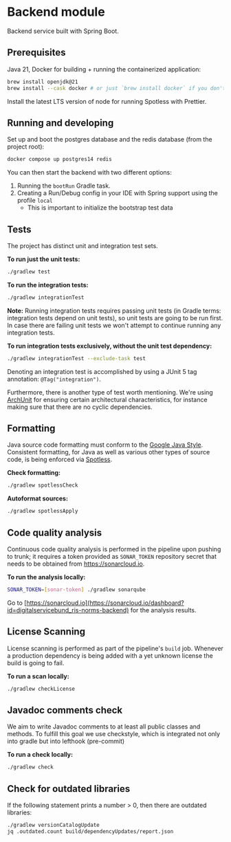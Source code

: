 # Backend module

Backend service built with Spring Boot.

## Prerequisites

Java 21, Docker for building + running the containerized application:

```bash
brew install openjdk@21
brew install --cask docker # or just `brew install docker` if you don't want the Desktop app
```

Install the latest LTS version of node for running Spotless with Prettier.

## Running and developing

Set up and boot the postgres database and the redis database (from the project root):

```sh
docker compose up postgres14 redis
```

You can then start the backend with two different options:

1. Running the `bootRun` Gradle task.
2. Creating a Run/Debug config in your IDE with Spring support using the profile `local`
   - This is important to initialize the bootstrap test data

## Tests

The project has distinct unit and integration test sets.

**To run just the unit tests:**

```bash
./gradlew test
```

**To run the integration tests:**

```bash
./gradlew integrationTest
```

**Note:** Running integration tests requires passing unit tests (in Gradle terms: integration tests depend on unit
tests), so unit tests are going to be run first. In case there are failing unit tests we won't attempt to continue
running any integration tests.

**To run integration tests exclusively, without the unit test dependency:**

```bash
./gradlew integrationTest --exclude-task test
```

Denoting an integration test is accomplished by using a JUnit 5 tag annotation: `@Tag("integration")`.

Furthermore, there is another type of test worth mentioning. We're
using [ArchUnit](https://www.archunit.org/getting-started)
for ensuring certain architectural characteristics, for instance making sure that there are no cyclic dependencies.

## Formatting

Java source code formatting must conform to the [Google Java Style](https://google.github.io/styleguide/javaguide.html).
Consistent formatting, for Java as well as various other types of source code, is being enforced
via [Spotless](https://github.com/diffplug/spotless).

**Check formatting:**

```bash
./gradlew spotlessCheck
```

**Autoformat sources:**

```bash
./gradlew spotlessApply
```

## Code quality analysis

Continuous code quality analysis is performed in the pipeline upon pushing to trunk; it requires a
token provided as `SONAR_TOKEN` repository secret that needs to be obtained from https://sonarcloud.io.

**To run the analysis locally:**

```bash
SONAR_TOKEN=[sonar-token] ./gradlew sonarqube
```

Go to [https://sonarcloud.io](https://sonarcloud.io/dashboard?id=digitalservicebund_ris-norms-backend)
for the analysis results.

## License Scanning

License scanning is performed as part of the pipeline's `build` job. Whenever a production dependency
is being added with a yet unknown license the build is going to fail.

**To run a scan locally:**

```bash
./gradlew checkLicense
```

## Javadoc comments check

We aim to write Javadoc comments to at least all public classes and methods. To fulfill this goal we use checkstyle,
which is integrated not only into gradle but into lefthook (pre-commit)

**To run a check locally:**

```bash
./gradlew check
```

## Check for outdated libraries

If the following statement prints a number > 0, then there are outdated libraries:

```bash
./gradlew versionCatalogUpdate
jq .outdated.count build/dependencyUpdates/report.json
```
